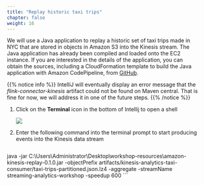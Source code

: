 ```yaml
---
title: "Replay historic taxi trips"
chapter: false
weight: 16
---
```


We will use a Java application to replay a historic set of taxi trips made in NYC that are stored in objects in Amazon S3 into the Kinesis stream.
The Java application has already been compiled and loaded onto the EC2 instance. If you are interested in the details of the application, you can obtain the sources, including a CloudFormation template to build the Java application with Amazon CodePipeline, from [GitHub](https://github.com/aws-samples/amazon-kinesis-replay).

{{% notice info %}}
IntelliJ will eventually display an error message that the *flink-connector-kinesis* artifact could not be found on Maven central. That is fine for now, we will address it in one of the future steps.
{{% /notice %}}

1. Click on the **Terminal** icon in the bottom of Intellij to open a shell

	![](/images/intellij-3-ingest.png)

1. Enter the following command into the terminal prompt to start producing events into the Kinesis data stream

	```
java -jar C:\Users\Administrator\Desktop\workshop-resources\amazon-kinesis-replay-0.1.0.jar -objectPrefix artifacts/kinesis-analytics-taxi-consumer/taxi-trips-partitioned.json.lz4 -aggregate -streamName streaming-analytics-workshop -speedup 600
	```
